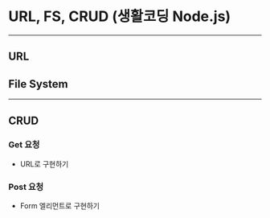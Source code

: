 # URL, FS, CRUD (생활코딩 Node.js)

***

## URL

## File System

***

## CRUD

### Get 요청
- URL로 구현하기

### Post 요청
- Form 엘리먼트로 구현하기


